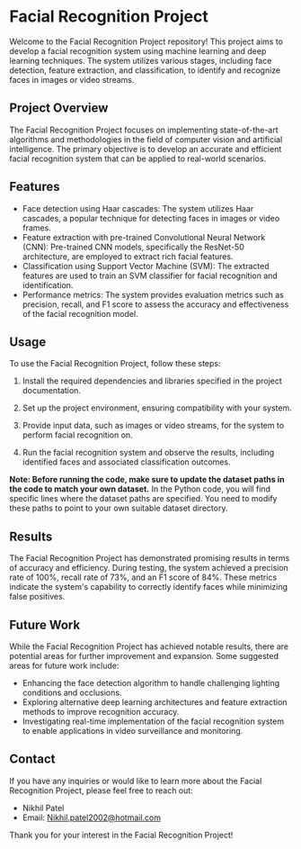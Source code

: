 # Facial Recognition Project

Welcome to the Facial Recognition Project repository! This project aims to develop a facial recognition system using machine learning and deep learning techniques. The system utilizes various stages, including face detection, feature extraction, and classification, to identify and recognize faces in images or video streams.

## Project Overview

The Facial Recognition Project focuses on implementing state-of-the-art algorithms and methodologies in the field of computer vision and artificial intelligence. The primary objective is to develop an accurate and efficient facial recognition system that can be applied to real-world scenarios.

## Features

- Face detection using Haar cascades: The system utilizes Haar cascades, a popular technique for detecting faces in images or video frames.
- Feature extraction with pre-trained Convolutional Neural Network (CNN): Pre-trained CNN models, specifically the ResNet-50 architecture, are employed to extract rich facial features.
- Classification using Support Vector Machine (SVM): The extracted features are used to train an SVM classifier for facial recognition and identification.
- Performance metrics: The system provides evaluation metrics such as precision, recall, and F1 score to assess the accuracy and effectiveness of the facial recognition model.

## Usage

To use the Facial Recognition Project, follow these steps:

1. Install the required dependencies and libraries specified in the project documentation.

2. Set up the project environment, ensuring compatibility with your system.

3. Provide input data, such as images or video streams, for the system to perform facial recognition on.

4. Run the facial recognition system and observe the results, including identified faces and associated classification outcomes.

**Note: Before running the code, make sure to update the dataset paths in the code to match your own dataset.**
In the Python code, you will find specific lines where the dataset paths are specified. You need to modify these paths to point to your own suitable dataset directory. 

## Results

The Facial Recognition Project has demonstrated promising results in terms of accuracy and efficiency. During testing, the system achieved a precision rate of 100%, recall rate of 73%, and an F1 score of 84%. These metrics indicate the system's capability to correctly identify faces while minimizing false positives.

## Future Work

While the Facial Recognition Project has achieved notable results, there are potential areas for further improvement and expansion. Some suggested areas for future work include:

- Enhancing the face detection algorithm to handle challenging lighting conditions and occlusions.
- Exploring alternative deep learning architectures and feature extraction methods to improve recognition accuracy.
- Investigating real-time implementation of the facial recognition system to enable applications in video surveillance and monitoring.

## Contact

If you have any inquiries or would like to learn more about the Facial Recognition Project, please feel free to reach out:

- Nikhil Patel
- Email: Nikhil.patel2002@hotmail.com

Thank you for your interest in the Facial Recognition Project!